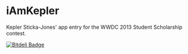 iAmKepler
=========

Kepler Sticka-Jones' app entry for the WWDC 2013 Student Scholarship contest.


[![Bitdeli Badge](https://d2weczhvl823v0.cloudfront.net/k2b6s9j/iamkepler/trend.png)](https://bitdeli.com/free "Bitdeli Badge")

